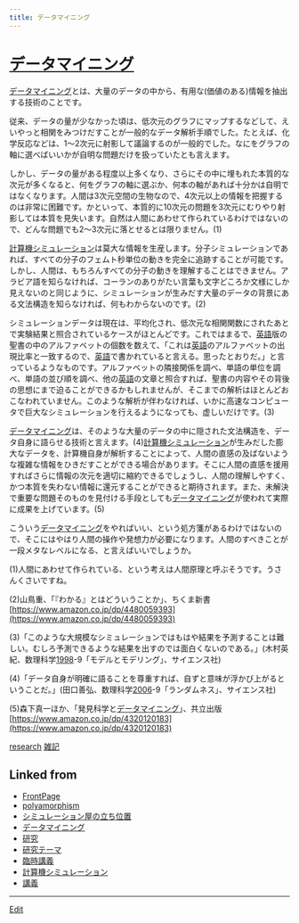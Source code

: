 ```yaml
---
title: データマイニング
---
```

# [データマイニング](/データマイニング)

[データマイニング](/データマイニング)とは、大量のデータの中から、有用な(価値のある)情報を抽出する技術のことです。

従来、データの量が少なかった頃は、低次元のグラフにマップするなどして、えいやっと相関をみつけだすことが一般的なデータ解析手順でした。たとえば、化学反応などは、1～2次元に射影して議論するのが一般的でした。なにをグラフの軸に選べばいいかが自明な問題だけを扱っていたとも言えます。

しかし、データの量がある程度以上多くなり、さらにその中に埋もれた本質的な次元が多くなると、何をグラフの軸に選ぶか、何本の軸があれば十分かは自明ではなくなります。人間は3次元空間の生物なので、4次元以上の情報を把握するのは非常に困難です。かといって、本質的に10次元の問題を3次元にむりやり射影しては本質を見失います。自然は人間にあわせて作られているわけではないので、どんな問題でも2～3次元に落とせるとは限りません。(1)

[計算機シミュレーション](/計算機シミュレーション)は莫大な情報を生産します。分子シミュレーションであれば、すべての分子のフェムト秒単位の動きを完全に追跡することが可能です。しかし、人間は、もちろんすべての分子の動きを理解することはできません。アラビア語を知らなければ、コーランのありがたい言葉も文字どころか文様にしか見えないのと同じように、シミュレーションが生みだす大量のデータの背景にある文法構造を知らなければ、何もわからないのです。(2)

シミュレーションデータは現在は、平均化され、低次元な相関関数にされたあとで実験結果と照合されているケースがほとんどです。これではまるで、[英語](/英語)版の聖書の中のアルファベットの個数を数えて、「これは[英語](/英語)のアルファベットの出現比率と一致するので、[英語](/英語)で書かれていると言える。思ったとおりだ。」と言っているようなものです。アルファベットの隣接関係を調べ、単語の単位を調べ、単語の並び順を調べ、他の[英語](/英語)の文章と照合すれば、聖書の内容やその背後の思想にまで迫ることができるかもしれませんが、そこまでの解析はほとんどおこなわれていません。このような解析が伴わなければ、いかに高速なコンピュータで巨大なシミュレーションを行えるようになっても、虚しいだけです。(3)

[データマイニング](/データマイニング)は、そのような大量のデータの中に隠された文法構造を、データ自身に語らせる技術と言えます。(4)[計算機シミュレーション](/計算機シミュレーション)が生みだした膨大なデータを、計算機自身が解析することによって、人間の直感の及ばないような複雑な情報をひきだすことができる場合があります。そこに人間の直感を援用すればさらに情報の次元を適切に縮約できるでしょうし、人間の理解しやすく、かつ本質を失わない情報に還元することができると期待されます。また、未解決で重要な問題そのものを見付ける手段としても[データマイニング](/データマイニング)が使われて実際に成果を上げています。(5)

こういう[データマイニング](/データマイニング)をやればいい、という処方箋があるわけではないので、そこにはやはり人間の操作や発想力が必要になります。人間のすべきことが一段メタなレベルになる、と言えばいいでしょうか。



(1)人間にあわせて作られている、という考えは人間原理と呼ぶそうです。うさんくさいですね。

(2)山鳥重、「『わかる』とはどういうことか」、ちくま新書 [https://www.amazon.co.jp/dp/4480059393](https://www.amazon.co.jp/dp/4480059393)

(3)「このような大規模なシミュレーションではもはや結果を予測することは難しい。むしろ予測できるような結果を出すのでは面白くないのである。」(木村英紀、数理科学[1998](/1998)-9「モデルとモデリング」、サイエンス社) 

(4)「データ自身が明確に語ることを尊重すれば、自ずと意味が浮かび上がるということだ。」(田口善弘、数理科学[2006](/2006)-9「ランダムネス」、サイエンス社)

(5)森下真一ほか、「発見科学と[データマイニング](/データマイニング)」、共立出版 [https://www.amazon.co.jp/dp/4320120183](https://www.amazon.co.jp/dp/4320120183)



[research](/research) [雑記](/雑記)





## Linked from

* [FrontPage](/FrontPage)
* [polyamorphism](/polyamorphism)
* [シミュレーション屋の立ち位置](/シミュレーション屋の立ち位置)
* [データマイニング](/データマイニング)
* [研究](/研究)
* [研究テーマ](/研究テーマ)
* [臨時講義](/臨時講義)
* [計算機シミュレーション](/計算機シミュレーション)
* [講義](/講義)


----

[Edit](https://github.com/vitroid/vitroid.github.io/edit/master/MD/データマイニング.md)

